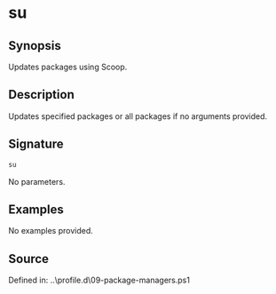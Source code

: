 # su

## Synopsis

Updates packages using Scoop.

## Description

Updates specified packages or all packages if no arguments provided.

## Signature

```powershell
su
```

No parameters.

## Examples

No examples provided.

## Source

Defined in: ..\profile.d\09-package-managers.ps1
